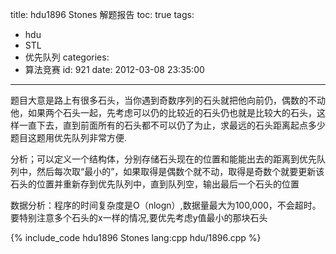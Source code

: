 title: hdu1896 Stones 解题报告
toc: true
tags:
  - hdu
  - STL
  - 优先队列
categories:
  - 算法竞赛
id: 921
date: 2012-03-08 23:35:00
---

题目大意是路上有很多石头，当你遇到奇数序列的石头就把他向前仍，偶数的不动他，如果两个石头一起，先考虑可以仍的比较近的石头仍也就是比较大的石头，这样一直下去，直到前面所有的石头都不可以仍了为止，求最远的石头距离起点多少题目这题用优先队列非常方便.

分析；可以定义一个结构体，分别存储石头现在的位置和能能出去的距离到优先队列中，然后每次取“最小的”，如果取得是偶数个就不动，取得是奇数个就要更新该石头的位置并重新存到优先队列中，直到队列空，输出最后一个石头的位置

数据分析：程序的时间复杂度是O（nlogn）,数据量最大为100,000，不会超时。要特别注意多个石头的x一样的情况,要优先考虑y值最小的那块石头

{% include_code hdu1896 Stones lang:cpp hdu/1896.cpp %}